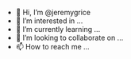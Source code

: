 - 👋 Hi, I’m @jeremygrice
- 👀 I’m interested in ...
- 🌱 I’m currently learning ...
- 💞️ I’m looking to collaborate on ...
- 📫 How to reach me ...

<!---
jeremygrice/jeremygrice is a ✨ special ✨ repository because its `README.md` (this file) appears on your GitHub profile.
You can click the Preview link to take a look at your changes.
--->
